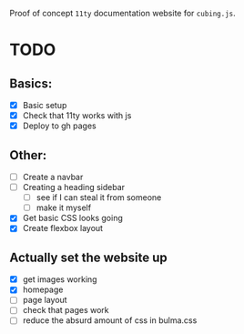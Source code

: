 Proof of concept `11ty` documentation website for `cubing.js`.

# TODO

## Basics: 

- [x] Basic setup
- [x] Check that 11ty works with js
- [x] Deploy to gh pages 

## Other: 

- [ ] Create a navbar
- [ ] Creating a heading sidebar
    - [ ] see if I can steal it from someone
    - [ ] make it myself
- [x] Get basic CSS looks going
- [x] Create flexbox layout

## Actually set the website up
- [x] get images working
- [x] homepage
- [ ] page layout
- [ ] check that pages work 
- [ ] reduce the absurd amount of css in bulma.css